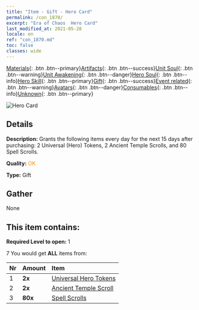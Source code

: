 ```yaml
---
title: "Item - Gift - Hero Card"
permalink: /con_1870/
excerpt: "Era of Chaos  Hero Card"
last_modified_at: 2021-05-28
locale: en
ref: "con_1870.md"
toc: false
classes: wide
---
```

 [Materials](/Items/){: .btn .btn--primary}[Artifacts](/Items/Artifacts/){: .btn .btn--success}[Unit Soul](/Items/UnitSoul/){: .btn .btn--warning}[Unit Awakening](/Items/UnitAwakening/){: .btn .btn--danger}[Hero Soul](/Items/HeroSoul/){: .btn .btn--info}[Hero Skill](/Items/HeroSkill/){: .btn .btn--primary}[Gift](/Items/Gift/){: .btn .btn--success}[Event related](/Items/Events/){: .btn .btn--warning}[Avatars](/Items/Avatars/){: .btn .btn--danger}[Consumables](/Items/Consumables/){: .btn .btn--info}[Unknown](/Items/Unknown/){: .btn .btn--primary}

 ![Hero Card](/images/t/i_907493.png)

## Details
 **Description:** Grants the following items every day for the next 15 days after purchasing: 2 Universal (Hero) Tokens, 2 Ancient Temple Scrolls, and 80 Spell Scrolls.

 **Quality:** <span style="color: #FF8C00">OK</span>

 **Type:** Gift

## Gather

  None

## This item contains:

 **Required Level to open:** 1

 7 You would get **ALL** items  from:

  | Nr | Amount |     Item    |
  |:---|:-------|:------------|
  | 1 |  **2x** | [Universal Hero Tokens](/Items/her_358/) |  | 
  | 2 |  **2x** | [Ancient Temple Scroll](/Items/con_697/) |  | 
  | 3 |  **80x** | [Spell Scrolls](/Items/con_694/) |  | 

